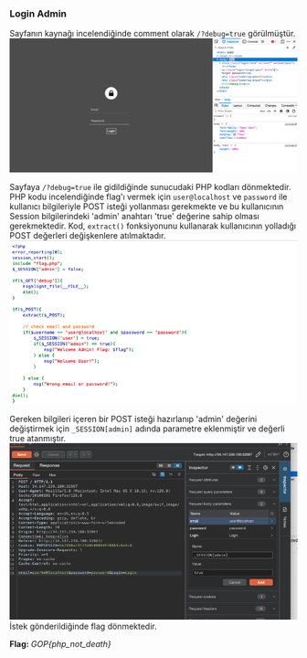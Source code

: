 ### Login Admin

Sayfanın kaynağı incelendiğinde comment olarak `/?debug=true` görülmüştür.  
![web_login_admin_page_source.png](assets/web_login_admin_page_source.png)

Sayfaya `/?debug=true` ile gidildiğinde sunucudaki PHP kodları dönmektedir. PHP kodu incelendiğinde flag'ı vermek için `user@localhost` ve `password` ile kullanıcı bilgileriyle POST isteği yollanması gerekmekte ve bu kullanıcının Session bilgilerindeki 'admin' anahtarı 'true' değerine sahip olması gerekmektedir. Kod, `extract()` fonksiyonunu kullanarak kullanıcının yolladığı POST değerleri değişkenlere atılmaktadır.  
![web_login_admin_debug_true.png](assets/web_login_admin_debug_true.png)

Gereken bilgileri içeren bir POST isteği hazırlanıp 'admin' değerini değiştirmek için `_SESSION[admin]` adında parametre eklenmiştir ve değerli true atanmıştır.  
![web_login_admin_burp_param_setup.png](assets/web_login_admin_burp_param_setup.png)
İstek gönderildiğinde flag dönmektedir.  


**Flag:** _GOP{php_not_death}_
